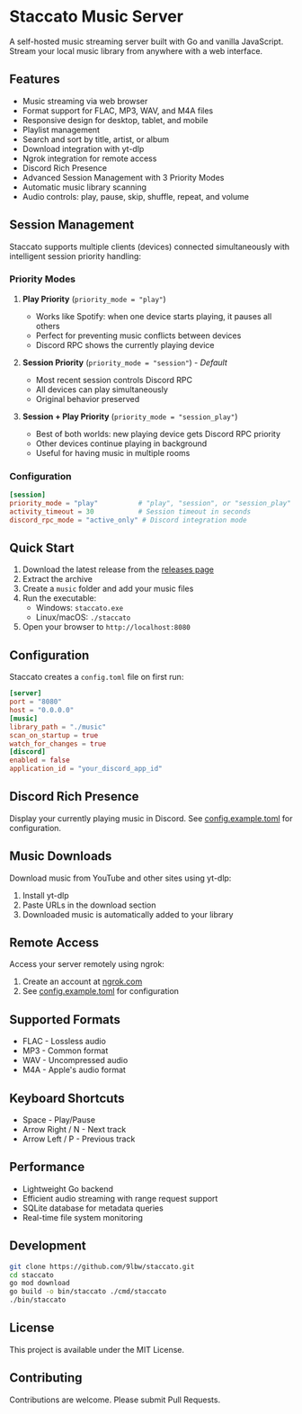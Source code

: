 # Staccato Music Server
A self-hosted music streaming server built with Go and vanilla JavaScript. Stream your local music library from anywhere with a web interface.

## Features
- Music streaming via web browser
- Format support for FLAC, MP3, WAV, and M4A files
- Responsive design for desktop, tablet, and mobile
- Playlist management
- Search and sort by title, artist, or album
- Download integration with yt-dlp
- Ngrok integration for remote access
- Discord Rich Presence
- Advanced Session Management with 3 Priority Modes
- Automatic music library scanning
- Audio controls: play, pause, skip, shuffle, repeat, and volume

## Session Management
Staccato supports multiple clients (devices) connected simultaneously with intelligent session priority handling:

### Priority Modes
1. **Play Priority** (`priority_mode = "play"`)
   - Works like Spotify: when one device starts playing, it pauses all others
   - Perfect for preventing music conflicts between devices
   - Discord RPC shows the currently playing device

2. **Session Priority** (`priority_mode = "session"`) - *Default*
   - Most recent session controls Discord RPC
   - All devices can play simultaneously
   - Original behavior preserved

3. **Session + Play Priority** (`priority_mode = "session_play"`)
   - Best of both worlds: new playing device gets Discord RPC priority
   - Other devices continue playing in background
   - Useful for having music in multiple rooms

### Configuration
```toml
[session]
priority_mode = "play"          # "play", "session", or "session_play"
activity_timeout = 30           # Session timeout in seconds
discord_rpc_mode = "active_only" # Discord integration mode
```

## Quick Start
1. Download the latest release from the [releases page](https://github.com/9lbw/musicserver/releases)
2. Extract the archive
3. Create a `music` folder and add your music files
4. Run the executable:
   - Windows: `staccato.exe`
   - Linux/macOS: `./staccato`
5. Open your browser to `http://localhost:8080`

## Configuration
Staccato creates a `config.toml` file on first run:
```toml
[server]
port = "8080"
host = "0.0.0.0"
[music]
library_path = "./music"
scan_on_startup = true
watch_for_changes = true
[discord]
enabled = false
application_id = "your_discord_app_id"
```

## Discord Rich Presence
Display your currently playing music in Discord. See [config.example.toml](config.example.toml) for configuration.

## Music Downloads
Download music from YouTube and other sites using yt-dlp:
1. Install yt-dlp
2. Paste URLs in the download section
3. Downloaded music is automatically added to your library

## Remote Access
Access your server remotely using ngrok:
1. Create an account at [ngrok.com](https://ngrok.com)
2. See [config.example.toml](config.example.toml) for configuration

## Supported Formats
- FLAC - Lossless audio
- MP3 - Common format
- WAV - Uncompressed audio
- M4A - Apple's audio format

## Keyboard Shortcuts
- Space - Play/Pause
- Arrow Right / N - Next track
- Arrow Left / P - Previous track

## Performance
- Lightweight Go backend
- Efficient audio streaming with range request support
- SQLite database for metadata queries
- Real-time file system monitoring

## Development
```bash
git clone https://github.com/9lbw/staccato.git
cd staccato
go mod download
go build -o bin/staccato ./cmd/staccato
./bin/staccato
```

## License
This project is available under the MIT License.

## Contributing
Contributions are welcome. Please submit Pull Requests.